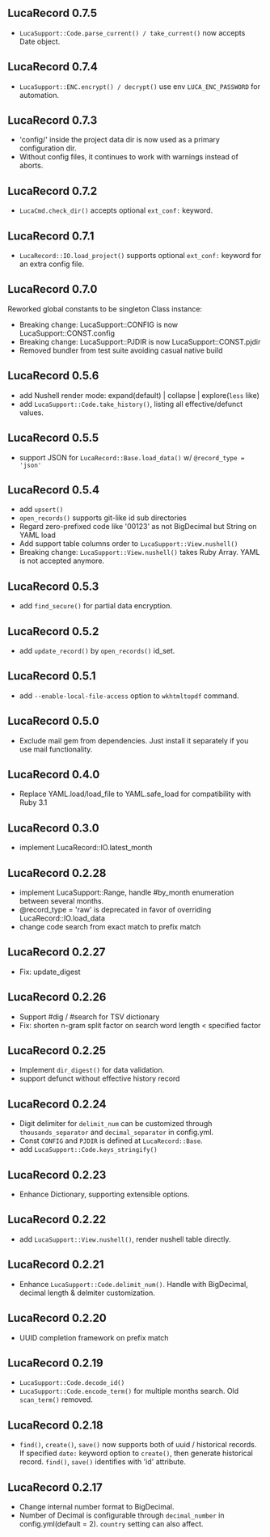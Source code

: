 ## LucaRecord 0.7.5

* `LucaSupport::Code.parse_current() / take_current()` now accepts Date object.

## LucaRecord 0.7.4

* `LucaSupport::ENC.encrypt() / decrypt()` use env `LUCA_ENC_PASSWORD` for automation.

## LucaRecord 0.7.3

* 'config/' inside the project data dir is now used as a primary configuration dir.
* Without config files, it continues to work with warnings instead of aborts.

## LucaRecord 0.7.2

* `LucaCmd.check_dir()` accepts optional `ext_conf:` keyword.

## LucaRecord 0.7.1

* `LucaRecord::IO.load_project()` supports optional `ext_conf:` keyword for an extra config file.

## LucaRecord 0.7.0

Reworked global constants to be singleton Class instance:

* Breaking change: LucaSupport::CONFIG is now LucaSupport::CONST.config
* Breaking change: LucaSupport::PJDIR is now LucaSupport::CONST.pjdir
* Removed bundler from test suite avoiding casual native build

## LucaRecord 0.5.6

* add Nushell render mode: expand(default) | collapse | explore(`less` like)
* add `LucaSupport::Code.take_history()`, listing all effective/defunct values.

## LucaRecord 0.5.5

* support JSON for `LucaRecord::Base.load_data()` w/ `@record_type = 'json'`

## LucaRecord 0.5.4

* add `upsert()`
* `open_records()` supports git-like id sub directories
* Regard zero-prefixed code like '00123' as not BigDecimal but String on YAML load
* Add support table columns order to `LucaSupport::View.nushell()`
* Breaking change: `LucaSupport::View.nushell()` takes Ruby Array. YAML is not accepted anymore.

## LucaRecord 0.5.3

* add `find_secure()` for partial data encryption.

## LucaRecord 0.5.2

* add `update_record()` by `open_records()` id_set.

## LucaRecord 0.5.1

* add `--enable-local-file-access` option to `wkhtmltopdf` command.

## LucaRecord 0.5.0

* Exclude mail gem from dependencies. Just install it separately if you use mail functionality.

## LucaRecord 0.4.0

* Replace YAML.load/load_file to YAML.safe_load for compatibility with Ruby 3.1

## LucaRecord 0.3.0

* implement LucaRecord::IO.latest_month

## LucaRecord 0.2.28

* implement LucaSupport::Range, handle #by_month enumeration between several months.
* @record_type = 'raw' is deprecated in favor of overriding LucaRecord::IO.load_data
* change code search from exact match to prefix match

## LucaRecord 0.2.27

* Fix: update_digest

## LucaRecord 0.2.26

* Support #dig / #search for TSV dictionary
* Fix: shorten n-gram split factor on search word length < specified factor

## LucaRecord 0.2.25

* Implement `dir_digest()` for data validation.
* support defunct without effective history record

## LucaRecord 0.2.24

* Digit delimiter for `delimit_num` can be customized through `thousands_separator` and `decimal_separator` in config.yml.
* Const `CONFIG` and `PJDIR` is defined at `LucaRecord::Base`.
* add `LucaSupport::Code.keys_stringify()`

## LucaRecord 0.2.23

* Enhance Dictionary, supporting extensible options.

## LucaRecord 0.2.22

* add `LucaSupport::View.nushell()`, render nushell table directly.

## LucaRecord 0.2.21

* Enhance `LucaSupport::Code.delimit_num()`. Handle with BigDecimal, decimal length & delmiter customization.

## LucaRecord 0.2.20

* UUID completion framework on prefix match

## LucaRecord 0.2.19

* `LucaSupport::Code.decode_id()`
* `LucaSupport::Code.encode_term()` for multiple months search. Old `scan_term()` removed.

## LucaRecord 0.2.18

* `find()`, `create()`, `save()` now supports both of uuid / historical records. If specified `date:` keyword option to `create()`, then generate historical record. `find()`, `save()` identifies with 'id' attribute.

## LucaRecord 0.2.17

* Change internal number format to BigDecimal.
* Number of Decimal is configurable through `decimal_number` in config.yml(default = 2). `country` setting can also affect.
